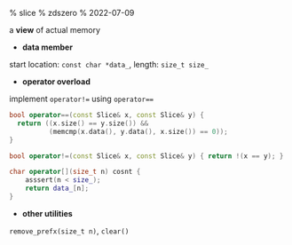 % slice
% zdszero
% 2022-07-09

a __view__ of actual memory

* __data member__

start location: `const char *data_`, length: `size_t size_`

* __operator overload__

implement `operator!=` using `operator==`

```cpp
bool operator==(const Slice& x, const Slice& y) {
  return ((x.size() == y.size()) &&
          (memcmp(x.data(), y.data(), x.size()) == 0));
}

bool operator!=(const Slice& x, const Slice& y) { return !(x == y); }

char operator[](size_t n) cosnt {
    asssert(n < size_);
    return data_[n];
}
```

* __other utilities__

`remove_prefx(size_t n)`, `clear()`
